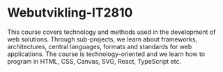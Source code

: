 # Webutvikling-IT2810
This course covers technology and methods used in the development of web solutions. Through sub-projects, we learn about frameworks, architectures, central languages, formats and standards for web applications. The course is technology-oriented and we learn how to program in HTML, CSS, Canvas, SVG, React, TypeScript etc. 

